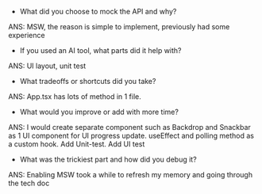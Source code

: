 - What did you choose to mock the API and why?

ANS: MSW, the reason is simple to implement,  previously had some experience




- If you used an AI tool, what parts did it help with?

ANS: UI layout, unit test

- What tradeoffs or shortcuts did you take?

ANS: App.tsx has lots of method in 1 file.   

- What would you improve or add with more time?

ANS: I would create separate component such as Backdrop and Snackbar as 1 UI component for UI progress update.  useEffect and polling method as a custom hook.  Add Unit-test.  Add UI test

- What was the trickiest part and how did you debug it?

ANS: Enabling MSW took a while to refresh my memory and going through the tech doc 

